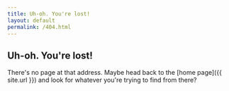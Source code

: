 ```yaml
---
title: Uh-oh. You're lost!
layout: default
permalink: /404.html
---
```


## Uh-oh. You're lost! ##

There's no page at that address. Maybe head back to the [home page]({{ site.url }}) and look for whatever you're trying to find from there?
